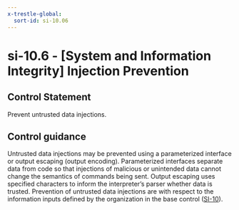 ```yaml
---
x-trestle-global:
  sort-id: si-10.06
---
```


# si-10.6 - \[System and Information Integrity\] Injection Prevention

## Control Statement

Prevent untrusted data injections.

## Control guidance

Untrusted data injections may be prevented using a parameterized interface or output escaping (output encoding). Parameterized interfaces separate data from code so that injections of malicious or unintended data cannot change the semantics of commands being sent. Output escaping uses specified characters to inform the interpreter’s parser whether data is trusted. Prevention of untrusted data injections are with respect to the information inputs defined by the organization in the base control ([SI-10](#si-10)).
